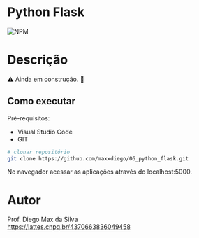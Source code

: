 # Python Flask
![NPM](https://img.shields.io/npm/l/react)
# Descrição

:warning: Ainda em construção. :construction:

## Como executar

Pré-requisitos: 
- Visual Studio Code
- GIT

```bash
# clonar repositório
git clone https://github.com/maxxdiego/06_python_flask.git

```

No navegador acessar as aplicações através do localhost:5000.

# Autor

Prof. Diego Max da Silva<br>
https://lattes.cnpq.br/4370663836049458
